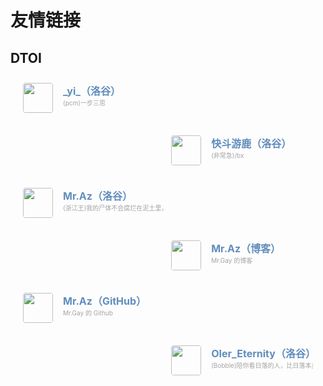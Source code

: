 # 友情链接

## DTOI

<div class="post-body">
  <div id="links">
    <style>
      /* 用于大屏幕和小屏幕的通用样式 */
      .card {
        width: 45%;
        font-size: 1rem;
        padding: 10px 20px;
        border-radius: 4px;
        transition-duration: 0.15s;
        margin-bottom: 1rem;
        display: flex;
      }
      .card:nth-child(odd) {
        float: left;
      }
      .card:nth-child(even) {
        float: right;
      }
      .card:hover {
        transform: scale(1.1);
        box-shadow: 0 2px 6px 0 rgba(0, 0, 0, 0.12), 0 0 6px 0 rgba(0, 0, 0, 0.04);
      }
      .card a {
        border: none;
      }
      .card .ava {
        width: 3rem !important;
        height: 3rem !important;
        margin: 0 !important;
        margin-right: 1em !important;
        border-radius: 4px;
      }
      .card .card-header {
        font-style: italic;
        overflow: hidden;
        width: 100%;
      }
      .card .card-header a {
        font-style: normal;
        color: #608dbd;
        font-weight: bold;
        text-decoration: none;
      }
      .card .card-header a:hover {
        color: #d480aa;
        text-decoration: none;
      }
      .card .card-header .info {
        font-style: normal;
        color: #a3a3a3;
        font-size: 10px;
        min-width: 0;
        overflow: hidden;
        white-space: nowrap;
      }
      /* 媒体查询：小屏幕 */
      @media (max-width: 768px) {
        .card {
          width: 100%; /* 在小屏幕上显示为单列 */
          float: none; /* 清除浮动 */
        }
      }
    </style>
    <div class="links-content">
      <div class="link-navigation">
        <div class="card"> 
          <img
            class="ava"
            src="https://cdn.luogu.com.cn/upload/usericon/802557.png" 
          />
          <div class="card-header">
            <div>
              <a href="https://www.luogu.com.cn/user/802557" target="“_blank”">_yi_（洛谷）
              </a>
            </div>
            <div class="info">(pcm)一步三思</div>
          </div>
        </div>
        <div class="card"> 
          <img
            class="ava"
            src="https://cdn.luogu.com.cn/upload/usericon/356925.png" 
          />
          <div class="card-header">
            <div>
              <a href="https://www.luogu.com.cn/user/356925" target="“_blank”">快斗游鹿（洛谷）
              </a>
            </div>
            <div class="info">(非常急)/bx</div>
          </div>
        </div>
        <div class="card"> 
          <img
            class="ava"
            src="https://cdn.luogu.com.cn/upload/usericon/536560.png" 
          />
          <div class="card-header">
            <div>
              <a href="https://www.luogu.com.cn/user/536560" target="“_blank”">Mr.Az（洛谷）
              </a>
            </div>
            <div class="info">(浙江王)我的尸体不会腐烂在泥土里，我会像鸟儿一样死在天空中。</div>
          </div>
        </div>
        <div class="card"> 
          <img
            class="ava"
            src="https://gcore.jsdelivr.net/gh/Mr-Az1/materials@master/mraz.jpg" 
          />
          <div class="card-header">
            <div>
              <a href="https://mr-az1.github.io/" target="“_blank”">Mr.Az（博客）
              </a>
            </div>
            <div class="info">Mr.Gay 的博客</div>
          </div>
        </div>
        <div class="card"> 
          <img
            class="ava"
            src="https://avatars.githubusercontent.com/u/95991421?v=4" 
          />
          <div class="card-header">
            <div>
              <a href="https://github.com/Mr-Az1/" target="“_blank”">Mr.Az（GitHub）
              </a>
            </div>
            <div class="info">Mr.Gay 的 Github</div>
          </div>
        </div>
        <div class="card"> 
          <img
            class="ava"
            src="https://avatars.githubusercontent.com/u/95991421?v=4" 
          />
          <div class="card-header">
            <div>
              <a href="https://www.luogu.com.cn/user/508129" target="“_blank”">OIer_Eternity（洛谷）
              </a>
            </div>
            <div class="info">(Bobble)陪你看日落的人，比日落本身更温柔.</div>
          </div>
        </div>
      </div>
    </div>
  </div>
</div>  


#
#
#
#
#
#